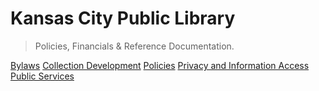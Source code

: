 <!-- _coverpage.md -->
# Kansas City Public Library

> Policies, Financials & Reference Documentation.

[Bylaws](/bylaws/)
[Collection Development](/collection-development/)
[Policies](/policies/)
[Privacy and Information Access](/privacy-and-information-access/)
[Public Services](/public-services/)
<!--
---
[Community Reference](/community-reference/) 
[Community Resources]
-->
